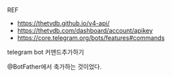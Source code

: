 REF

- https://thetvdb.github.io/v4-api/
- https://thetvdb.com/dashboard/account/apikey
- https://core.telegram.org/bots/features#commands

telegram bot 커맨드추가하기

@BotFather에서 축가하는 것이었다.
